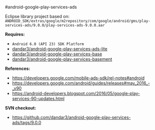 #android-google-play-services-ads

Eclipse library project based on:<br/>
`ANDROID_SDK/extras/google/m2repository/com/google/android/gms/play-services-ads/9.0.0/play-services-ads-9.0.0.aar`

**Requires:**<br/>
- `Android 6.0 (API 23) SDK Platform`
- [dandar3/android-google-play-services-ads-lite](https://github.com/dandar3/android-google-play-services-ads-lite/)
- [dandar3/android-google-play-services-base](https://github.com/dandar3/android-google-play-services-base/)
- [dandar3/android-google-play-services-basement](https://github.com/dandar3/android-google-play-services-basement/)

**References:**<br/>
- https://developers.google.com/mobile-ads-sdk/rel-notes#android
- https://developers.google.com/android/guides/releases#may_2016_-_v90
- https://android-developers.blogspot.com/2016/05/google-play-services-90-updates.html

**SVN checkout:**<br/>
- https://github.com/dandar3/android-google-play-services-ads/tags/9.0.0
